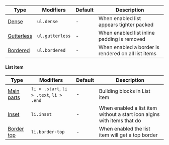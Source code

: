 | Type                       | Modifiers       | Default | Description                                         |
| -------------------------- | --------------- | ------- | --------------------------------------------------- |
| [Dense](#dense)            | `ul.dense`      | -       | When enabled list appears tighter packed            |
| [Gutterless](#gutterless)  | `ul.gutterless` | -       | When enabled list inline padding is removed         |
| [Bordered](#on-every-item) | `ul.bordered`   | -       | When enabled a border is rendered on all list items |

#### List item

| Type                          | Modifiers                                | Default | Description                                                             |
| ----------------------------- | ---------------------------------------- | ------- | ----------------------------------------------------------------------- |
| [Main parts](#configurations) | `li > .start`, `li > .text`, `li > .end` | -       | Building blocks in List item                                            |
| [Inset](#inset)               | `li.inset`                               | -       | When enabled a list item without a start icon algins with items that do |
| [Border top](#on-one-item)    | `li.border-top`                          | -       | When enabled the list item will get a top border                        |
